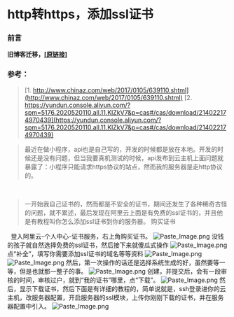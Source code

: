 # http转https，添加ssl证书

### 前言

**旧博客迁移，[\[原链接\]]**

### 参考：

>[1. http://www.chinaz.com/web/2017/0105/639110.shtml](http://www.chinaz.com/web/2017/0105/639110.shtml)
[2. https://yundun.console.aliyun.com/?spm=5176.2020520110.all.11.KlZkV7&p=cas#/cas/download/214022174970439](https://yundun.console.aliyun.com/?spm=5176.2020520110.all.11.KlZkV7&p=cas#/cas/download/214022174970439)

>最近在做小程序，api也是自己写的，开发的时候都是放在本地。开发的时候还是没有问题，但当我要真机测试的时候，api发布到云主机上面问题就暴露了：小程序只能请求https协议的站点，然而我的服务器是走http协议的。


 
>一开始我自己证书的，然而都是不安全的证书，期间还发生了各种稀奇古怪的问题，就不累述，最后发现在阿里云上面是有免费的ssl证书的，并且他是有教程叫你怎么添加ssl证书到你的服务器。
购买证书
 

 
登入阿里云-个人中心-证书服务，右上角购买证书。
![Paste_Image.png](http://upload-images.jianshu.io/upload_images/2838289-519c73c4a13c5ec5.png?imageMogr2/auto-orient/strip%7CimageView2/2/w/1240)
没钱的孩子就自然选择免费的ssl证书，然后接下来就傻瓜式操作
![Paste_Image.png](http://upload-images.jianshu.io/upload_images/2838289-16bc095e22409eac.png?imageMogr2/auto-orient/strip%7CimageView2/2/w/1240)
点“补全”，填写你需要添加ssl证书的域名等等资料
![Paste_Image.png](http://upload-images.jianshu.io/upload_images/2838289-0f0ad865983d6e5c.png?imageMogr2/auto-orient/strip%7CimageView2/2/w/1240)
![Paste_Image.png](http://upload-images.jianshu.io/upload_images/2838289-10deadb7601b2fd3.png?imageMogr2/auto-orient/strip%7CimageView2/2/w/1240)
然后，第一次操作的话还是选择系统生成的好，虽然要等一等，但是也就那一整子的事。
![Paste_Image.png](http://upload-images.jianshu.io/upload_images/2838289-b38a5977ea7e9a57.png?imageMogr2/auto-orient/strip%7CimageView2/2/w/1240)
创建，并提交后，会有一段审核的时间，审核过户，就到“我的证书”哪里，点“下载”。
![Paste_Image.png](http://upload-images.jianshu.io/upload_images/2838289-34c60edf2a01eb50.png?imageMogr2/auto-orient/strip%7CimageView2/2/w/1240)
然后，显示下载证书，然后下面是有详细的教程的，简单说就是，ssh登录进你的云主机，改服务器配置，开启服务器的ssl模块，上传你刚刚下载的证书，并在服务器配置中引入。
![Paste_Image.png](http://upload-images.jianshu.io/upload_images/2838289-8a2f82bb936315a4.png?imageMogr2/auto-orient/strip%7CimageView2/2/w/1240)

[\[原链接\]]:https://www.jianshu.com/p/301207261e65
